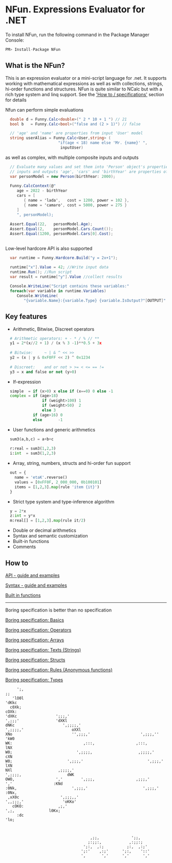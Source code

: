 # NFun. Expressions Evaluator for .NET

To install NFun, run the following command in the Package Manager Console:

```js
PM> Install-Package NFun 
```

## What is the NFun?

This is an expression evaluator or a mini-script language for .net. It supports working with mathematical expressions as well as with collections, strings, hi-order functions and structures. NFun is quite similar to NCalc but with a rich type system and linq support.
See the ['How to / specifications'](https://github.com/tmteam/NFun#how-to) section for details

Nfun can perform simple evaluations
```cs
  double d = Funny.Calc<double>(" 2 * 10 + 1 ") // 21  
  bool b   = Funny.Calc<bool>("false and (2 > 1)") // false

  // 'age' and 'name' are properties from input 'User' model 
  string userAlias = Funny.Calc<User,string> (
                       "if(age < 18) name else 'Mr. {name}' ", 
                        inputUser)  
```
as well as complex, with multiple composite inputs and outputs
```cs   
  // Evaluate many values and set them into 'Person' object's properties 
  // inputs and outputs 'age', 'cars' and 'birthYear' are properties of 'Person' object 
  var personModel = new Person(birthYear: 2000);
  
  Funny.CalcContext(@"   
     age = 2022 - birthYear 
     cars = [
   	    { name = 'lada',   cost = 1200, power = 102 },
   	    { name = 'camaro', cost = 5000, power = 275 }
     ]
     ", personModel);
  
  Assert.Equal(22,   personModel.Age);
  Assert.Equal(2,    personModel.Cars.Count());
  Assert.Equal(1200, personModel.Cars[0].Cost);
  
```
Low-level hardcore API is also supported
```cs
  var runtime = Funny.Hardcore.Build("y = 2x+1");

  runtime["x"].Value = 42; //Write input data
  runtime.Run(); //Run script
  var result = runtime["y"].Value //collect results
  
  Console.WriteLine("Script contains these variables:"
  foreach(var variable in runtime.Variables)
     Console.WriteLine(
        "{variable.Name}:{variable.Type} {variable.IsOutput?"[OUTPUT]":"[INPUT]"}");
```

## Key features

- Arithmetic, Bitwise, Discreet operators
```py	
  # Arithmetic operators: + - * / % // ** 
  y1 = 2*(x//2 + 1) / (x % 3 -1)**0.5 + 3x
  
  # Bitwise:     ~ | & ^ << >> 
  y2 = (x | y & 0xF0FF << 2) ^ 0x1234
	
  # Discreet:    and or not > >= < <= == !=
  y3 = x and false or not (y>0)
```

- If-expression
```py
  simple  = if (x>0) x else if (x==0) 0 else -1
  complex = if (age>18)
                if (weight>100) 1
                if (weight>50)  2
                else 3
            if (age>16) 0
            else       -1     
```
- User functions and generic arithmetics
```py
  sum3(a,b,c) = a+b+c
  
  r:real = sum3(1,2,3)
  i:int  = sum3(1,2,3)
```
- Array, string, numbers, structs and hi-order fun support
```py
  out = {
    name = 'etaK'.reverse()
    values = [0xFF0F, 2_000_000, 0b100101]
    items = [1,2,3].map(rule 'item {it}')
  }
```
- Strict type system and type-inference algorithm
```py
  y = 2*x
  z:int = y*x
  m:real[] = [1,2,3].map(rule it/2)
```
- Double or decimal arithmetics
- Syntax and semantic customization
- Built-in functions
- Comments

## How to

[API - guide and examples](https://github.com/tmteam/NFun/blob/master/Examples/ApiUsageExamplesAndExplanation.cs)

[Syntax - guide and examples](https://github.com/tmteam/NFun/blob/master/Examples/SyntaxExamplesAndExplanation.cs)

[Built in functions](https://github.com/tmteam/NFun/blob/master/Specs/Functions.md)

----
Boring specification is better than no specification

[Boring specification: Basics](https://github.com/tmteam/NFun/blob/master/Specs/Basics.md)

[Boring specification: Operators](https://github.com/tmteam/NFun/blob/master/Specs/Operators.md)

[Boring specification: Arrays](https://github.com/tmteam/NFun/blob/master/Specs/Arrays.md)

[Boring specification: Texts (Strings)](https://github.com/tmteam/NFun/blob/master/Specs/Texts.md)

[Boring specification: Structs](https://github.com/tmteam/NFun/blob/master/Specs/Structs.md)

[Boring specification: Rules (Anonymous functions)](https://github.com/tmteam/NFun/blob/master/Specs/Rules.md)

[Boring specification: Types](https://github.com/tmteam/NFun/blob/master/Specs/Types.md)


```                                                                                                           
     ';,                                                                                ;;      
   'lO0l                                                                               'dKkc    
  c0Xk;                                                                                  cOXk:  
'dXKc                 ';;;,'                                        ',;;;'                'dXKl 
dNKc                     ',;;;;,'                              ',;;;;,'                     oXXl
XNo                          '',;;;,'                      ',;;;,''                         'kW0
WK:                               ,:::,                  ,:::,                               lNX
W0;                            ',;;;;,                    ,;;;;,'                            cXN
W0;                        ',;;;,'                            ',;;;,'                        lXN
NXl                    ,;;;;,'                                    ',;;;;,                    dWK
OWO,                  ','        ',;;;,                  ,;;;,'        ','                  :KNd
:0Nk,                        ',;;;,'                        ',;;;,'                        :0Nx,
 ,xX0c                  ',;;;,,'                                ',,;;;,'                 'oKKo' 
   cOKO:               ,;,'                                          ',;,               l0Kx;   
     :dc                                                                               'lo;     
                                                                                                
                                                                                                
                                                                                                
                                     ,;;,              ';;,                                     
                                    ;:;;:,            ,:;;:;                                    
                                  ';:,  ,:;          ;:,  ,:;'                                   
                                 ';:'    ,:;'      ';:,    '::'                                  
                                 ',       ','      ','      ','                                  

```
